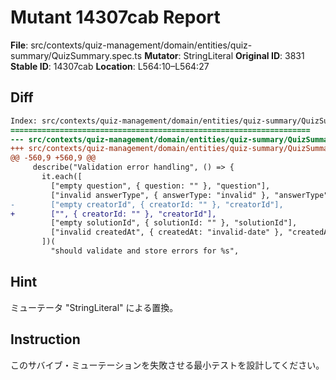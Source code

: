 # Mutant 14307cab Report

**File**: src/contexts/quiz-management/domain/entities/quiz-summary/QuizSummary.spec.ts
**Mutator**: StringLiteral
**Original ID**: 3831
**Stable ID**: 14307cab
**Location**: L564:10–L564:27

## Diff

```diff
Index: src/contexts/quiz-management/domain/entities/quiz-summary/QuizSummary.spec.ts
===================================================================
--- src/contexts/quiz-management/domain/entities/quiz-summary/QuizSummary.spec.ts	original
+++ src/contexts/quiz-management/domain/entities/quiz-summary/QuizSummary.spec.ts	mutated #3831
@@ -560,9 +560,9 @@
     describe("Validation error handling", () => {
       it.each([
         ["empty question", { question: "" }, "question"],
         ["invalid answerType", { answerType: "invalid" }, "answerType"],
-        ["empty creatorId", { creatorId: "" }, "creatorId"],
+        ["", { creatorId: "" }, "creatorId"],
         ["empty solutionId", { solutionId: "" }, "solutionId"],
         ["invalid createdAt", { createdAt: "invalid-date" }, "createdAt"],
       ])(
         "should validate and store errors for %s",
```

## Hint

ミューテータ "StringLiteral" による置換。

## Instruction

このサバイブ・ミューテーションを失敗させる最小テストを設計してください。
